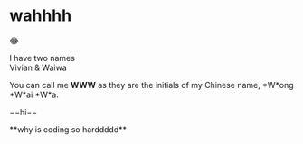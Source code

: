 # **wahhhh**
:joy:
<p>I have two names<br>
  Vivian & Waiwa</p>
You can call me <strong>WWW</strong>
as they are the initials of my Chinese name, *W*ong *W*ai *W*a.
<p>==hi==</p>
<p>**why is coding so harddddd**</p>
